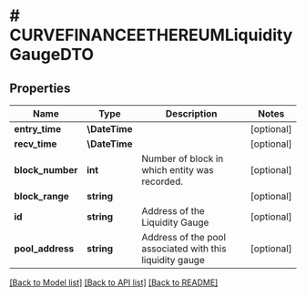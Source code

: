 # # CURVEFINANCEETHEREUMLiquidityGaugeDTO

## Properties

Name | Type | Description | Notes
------------ | ------------- | ------------- | -------------
**entry_time** | **\DateTime** |  | [optional]
**recv_time** | **\DateTime** |  | [optional]
**block_number** | **int** | Number of block in which entity was recorded. | [optional]
**block_range** | **string** |  | [optional]
**id** | **string** | Address of the Liquidity Gauge | [optional]
**pool_address** | **string** | Address of the pool associated with this liquidity gauge | [optional]

[[Back to Model list]](../../README.md#models) [[Back to API list]](../../README.md#endpoints) [[Back to README]](../../README.md)
